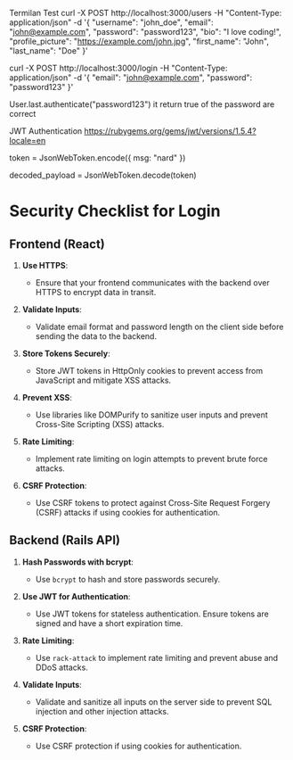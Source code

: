 Termilan Test
curl -X POST http://localhost:3000/users -H "Content-Type: application/json" -d '{
"username": "john_doe",
"email": "john@example.com",
"password": "password123",
"bio": "I love coding!",
"profile_picture": "https://example.com/john.jpg",
"first_name": "John",
"last_name": "Doe"
}'

curl -X POST http://localhost:3000/login -H "Content-Type: application/json" -d '{
"email": "john@example.com",
"password": "password123"
}'

User.last.authenticate("password123")
it return true of the password are correct

JWT Authentication
https://rubygems.org/gems/jwt/versions/1.5.4?locale=en

token = JsonWebToken.encode({ msg: "nard" })

decoded_payload = JsonWebToken.decode(token)

# Security Checklist for Login

## Frontend (React)

1. **Use HTTPS**:

   - Ensure that your frontend communicates with the backend over HTTPS to encrypt data in transit.

2. **Validate Inputs**:

   - Validate email format and password length on the client side before sending the data to the backend.

3. **Store Tokens Securely**:

   - Store JWT tokens in HttpOnly cookies to prevent access from JavaScript and mitigate XSS attacks.

4. **Prevent XSS**:

   - Use libraries like DOMPurify to sanitize user inputs and prevent Cross-Site Scripting (XSS) attacks.

5. **Rate Limiting**:

   - Implement rate limiting on login attempts to prevent brute force attacks.

6. **CSRF Protection**:
   - Use CSRF tokens to protect against Cross-Site Request Forgery (CSRF) attacks if using cookies for authentication.

## Backend (Rails API)

1. **Hash Passwords with bcrypt**:

   - Use `bcrypt` to hash and store passwords securely.

2. **Use JWT for Authentication**:

   - Use JWT tokens for stateless authentication. Ensure tokens are signed and have a short expiration time.

3. **Rate Limiting**:

   - Use `rack-attack` to implement rate limiting and prevent abuse and DDoS attacks.

4. **Validate Inputs**:

   - Validate and sanitize all inputs on the server side to prevent SQL injection and other injection attacks.

5. **CSRF Protection**:
   - Use CSRF protection if using cookies for authentication.
